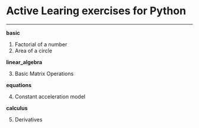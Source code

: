 # Active Learing exercises for Python
---
**basic**

1. Factorial of a number
2. Area of a circle

**linear_algebra**

3. Basic Matrix Operations

**equations**

4. Constant acceleration model

**calculus**

5. Derivatives